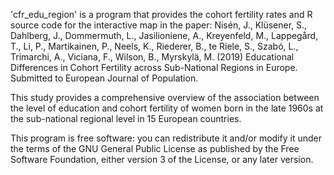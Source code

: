 'cfr_edu_region' is a program that provides the cohort fertility rates and R source code for the interactive map in the paper: Nisén, J., Klüsener, S., Dahlberg, J., Dommermuth, L., Jasilioniene, A., Kreyenfeld, M., Lappegård, T., Li, P., Martikainen, P., Neels, K., Riederer, B., te Riele, S., Szabó, L., Trimarchi, A., Viciana, F., Wilson, B., Myrskylä, M. (2019) Educational Differences in Cohort Fertility across Sub-National Regions in Europe. Submitted to European Journal of Population.  

This study provides a comprehensive overview of the association between the level of education and cohort fertility of women born in the late 1960s at the sub-national regional level in 15 European countries. 
 
This program is free software: you can redistribute it and/or modify it under the terms of the GNU General Public License as published by the Free Software Foundation, either version 3 of the License, or any later version.

